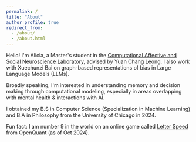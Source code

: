 ```yaml
---
permalink: /
title: "About"
author_profile: true
redirect_from:
  - /about/
  - /about.html
---
```

Hello! I'm Alicia, a Master's student in the [Computational Affective and Social Neuroscience Laboratory](https://mcnlab.uchicago.edu/), advised by Yuan Chang Leong. I also work with Xuechunzi Bai on graph-based representations of bias in Large Language Models (LLMs).

Broadly speaking, I'm interested in understanding memory and decision making through computational modeling, especially in areas overlapping with mental health & interactions with AI. 

I obtained my B.S in Computer Science (Specialization in Machine Learning) and B.A in Philosophy from the University of Chicago in 2024.

Fun fact: I am number 9 in the world on an online game called [Letter Speed](https://openquant.co/math-game) from OpenQuant (as of Oct 2024).
